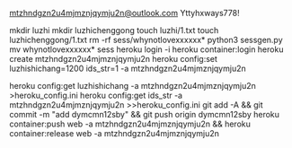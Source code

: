 mtzhndgzn2u4mjmznjqymju2n@outlook.com
Yttyhxways778!

mkdir luzhi
mkdir luzhichenggong
touch luzhi/1.txt
touch luzhichenggong/1.txt
rm -rf sess/whynotlovexxxxxx*
python3 sessgen.py
mv whynotlovexxxxxx* sess
heroku login -i
heroku container:login
heroku create mtzhndgzn2u4mjmznjqymju2n
heroku config:set luzhishichang=1200 ids_str=1 -a mtzhndgzn2u4mjmznjqymju2n

heroku config:get luzhishichang -a mtzhndgzn2u4mjmznjqymju2n >heroku_config.ini
heroku config:get ids_str -a mtzhndgzn2u4mjmznjqymju2n >>heroku_config.ini
git add -A && git commit -m "add dymcmn12sby" && git push origin dymcmn12sby
heroku container:push web -a mtzhndgzn2u4mjmznjqymju2n && heroku container:release web -a mtzhndgzn2u4mjmznjqymju2n
